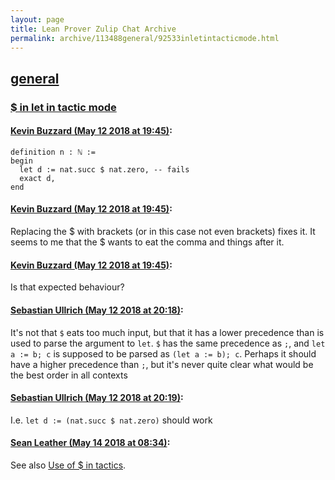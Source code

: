 ```yaml
---
layout: page
title: Lean Prover Zulip Chat Archive 
permalink: archive/113488general/92533inletintacticmode.html
---
```


## [general](index.html)
### [$ in let in tactic mode](92533inletintacticmode.html)

#### [Kevin Buzzard (May 12 2018 at 19:45)](https://leanprover.zulipchat.com/#narrow/stream/113488-general/topic/%24%20in%20let%20in%20tactic%20mode/near/126468511):
```lean
definition n : ℕ :=
begin
  let d := nat.succ $ nat.zero, -- fails
  exact d,
end
```

#### [Kevin Buzzard (May 12 2018 at 19:45)](https://leanprover.zulipchat.com/#narrow/stream/113488-general/topic/%24%20in%20let%20in%20tactic%20mode/near/126468513):
Replacing the $ with brackets (or in this case not even brackets) fixes it. It seems to me that the $ wants to eat the comma and things after it.

#### [Kevin Buzzard (May 12 2018 at 19:45)](https://leanprover.zulipchat.com/#narrow/stream/113488-general/topic/%24%20in%20let%20in%20tactic%20mode/near/126468514):
Is that expected behaviour?

#### [Sebastian Ullrich (May 12 2018 at 20:18)](https://leanprover.zulipchat.com/#narrow/stream/113488-general/topic/%24%20in%20let%20in%20tactic%20mode/near/126469412):
It's not that `$` eats too much input, but that it has a lower precedence than is used to parse the argument to `let`. `$` has the same precedence as `;`, and `let a := b; c` is supposed to be parsed as `(let a := b); c`. Perhaps it should have a higher precedence than `;`, but it's never quite clear what would be the best order in all contexts

#### [Sebastian Ullrich (May 12 2018 at 20:19)](https://leanprover.zulipchat.com/#narrow/stream/113488-general/topic/%24%20in%20let%20in%20tactic%20mode/near/126469413):
I.e. `let d := (nat.succ $ nat.zero)` should work

#### [Sean Leather (May 14 2018 at 08:34)](https://leanprover.zulipchat.com/#narrow/stream/113488-general/topic/%24%20in%20let%20in%20tactic%20mode/near/126524735):
See also [Use of $ in tactics](https://groups.google.com/d/msg/lean-user/B5tG4xj4xHc/6z8Ipx1pBQAJ).

